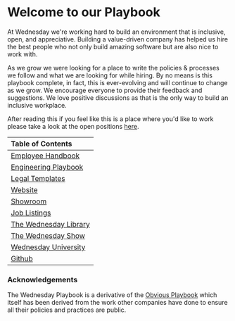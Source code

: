 # Welcome to our Playbook

At Wednesday we're working hard to build an environment that is inclusive, open, and appreciative. Building a value-driven company has helped us hire the best people who not only build amazing software but are also nice to work with.

As we grow we were looking for a place to write the policies & processes we follow and what we are looking for while hiring. By no means is this playbook complete, in fact, this is ever-evolving and will continue to change as we grow. We encourage everyone to provide their feedback and suggestions. We love positive discussions as that is the only way to build an inclusive workplace.

After reading this if you feel like this is a place where you'd like to work please take a look at the open positions [here](https://www.wednesday.is/hiring).

| Table of Contents |
| :--- |
| [Employee Handbook](employee-handbook/hiring-at-wednesday/) |
| [Engineering Playbook](engineering-playbook/engineering-handbook.md) |
| [Legal Templates](legal-templates/client-contracts/) |
| [Website](https://wednesday.is) |
| [Showroom](https://www.wednesday.is/showroom) |
| [Job Listings](https://www.wednesday.is/hiring) |
| [The Wednesday Library](https://wednesday.is/reading) |
| [The Wednesday Show](https://podcast.wednesday.is/) |
| [Wednesday University](https://university.wednesday.is/) |
| [Github](http://github.com/wednesday-solutions) |

### Acknowledgements

The Wednesday Playbook is a derivative of the [Obvious Playbook](https://playbook.obvious.in/) which itself has been derived from the work other companies have done to ensure all their policies and practices are public. 

